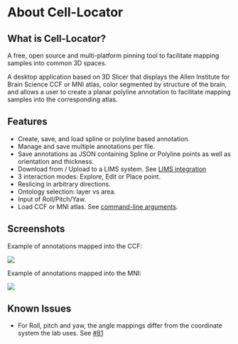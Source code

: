 # About Cell-Locator

## What is Cell-Locator?

A free, open source and multi-platform pinning tool to facilitate mapping samples into
common 3D spaces.

A desktop application based on 3D Slicer that displays the Allen Institute for Brain Science
CCF or MNI atlas, color segmented by structure of the brain, and allows a user to create a
planar polyline annotation to facilitate mapping samples into the corresponding atlas.

## Features

* Create, save, and load spline or polyline based annotation.
* Manage and save multiple annotations per file.
* Save annotations as JSON containing Spline or Polyline points as well
  as orientation and thickness.
* Download from / Upload to a LIMS system. See [LIMS integration](user_interface.md#lims-integration)
* 3 interaction modes: Explore, Edit or Place point.
* Reslicing in arbitrary directions.
* Ontology selection: layer vs area.
* Input of Roll/Pitch/Yaw.
* Load CCF or MNI atlas. See [command-line arguments](user_interface.md#command-line-arguments).

## Screenshots

Example of annotations mapped into the CCF:

![](https://github.com/BICCN/cell-locator/releases/download/docs-resources/cell-locator-ccf-ui.png)

Example of annotations mapped into the MNI:

![](https://github.com/BICCN/cell-locator/releases/download/docs-resources/cell-locator-mni-ui.png)

## Known Issues

* For Roll, pitch and yaw, the angle mappings differ from the coordinate system the lab uses. See [#81](https://github.com/BICCN/cell-locator/issues/81)
